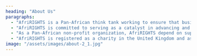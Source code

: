 ```yaml
---
heading: "About Us"
paragraphs:
  - "AfriRIGHTS is a Pan-African think tank working to ensure that business practices in Africa respect and uphold human rights. Despite advances in the promotion and protection of human rights, Africa, as arguably one of the fastest growing economies in world, is grappling with numerous legislative, regulatory, policy and institutional challenges that hinder the effective realization of business-related human rights. This development has also been accentuated in recent years due to increased awareness and recognition of the role of business in equitable, inclusive and sustainable national development, particularly the need to ensure that businesses adopt rights-centric and responsible profit-making."
  - "AfriRIGHTS is committed to serving as a catalyst in advancing and promoting the interconnectedness of business and human rights across Africa. Through partnership with African Union, national governments and partners, AfriRIGHTS strives to shape an Africa where businesses adopt rights-centric and responsible profit-making practices as a corner stone to sustainable development."
  - "As a Pan-African non-profit organization, AfriRIGHTS depend on support from a wide range of partners who share in the commitment of respect for human rights in the context of business practices. They include international organizations, governments, private foundations and businesses. Importantly, any funding received from businesses must be unconditional and must respect the independence of integrity of AfriRIGHTS’ work."
  - "AfriRIGHTS is registered as a charity in the United Kingdom and as a company limited by guarantee with the Corporate Affairs Commission in Nigeria. Efforts are also underway to secure additional registration across other African countries, further strengthening its continental presence."
image: "/assets/images/about-2_1.jpg"
---
```

